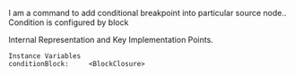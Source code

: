I am a command to add conditional breakpoint into particular source node..
Condition is configured by block
 
Internal Representation and Key Implementation Points.

    Instance Variables
	conditionBlock:		<BlockClosure>